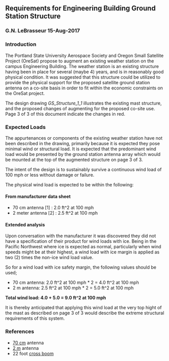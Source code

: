 ## Requirements for Engineering Building Ground Station Structure
### G.N. LeBrasseur  15-Aug-2017


### Introduction

The Portland State University Aerospace Society and Oregon Small Satellite Project (OreSat) propose
to augment an existing weather station on the campus Engineering Building. The weather station is an
existing structure having been in place for several (maybe 4) years, and is in reasonably good physical
condition. It was suggested that this structure could be utilized to provide the physical support for the
proposed satellite ground station antenna on a co-site basis in order to fit within the economic constraints
on the OreSat project.

The design drawing *GS_Structure_1_1* illustrates the existing mast structure, and the proposed changes of
augmenting for the proposed co-site use. Page 3 of 3 of this document indicate the changes in red.


### Expected Loads

The appurtenances or components of the existing weather station have not been described in the drawing, primarily
because it is expected they pose minimal wind or structural load. It is expected that the predominant wind load would be presented
by the ground station antenna array which would be mounted at the top of the augmented structure on page 3 of 3.

The intent of the design is to sustainably survive a continuous wind load of 100 mph or less without damage or failure.

The physical wind load is expected to be within the following:


#### From manufacturer data sheet

 * 70 cm antenna [1] : 2.0 ft^2 at 100 mph
 * 2 meter antenna [2] : 2.5 ft^2 at 100 mph


#### Extended analysis

Upon conversation with the manufacturer it was discovered they did not have a specification of their product for
wind loads with ice. Being in the Pacific Northwest where ice is expected as normal, particularly when wind speeds
might be at their highest, a wind load with ice margin is applied as two (2) times the non-ice wind load value.

So for a wind load with ice safety margin, the following values should be used;

* 70 cm antenna: 2.0 ft^2 at 100 mph * 2 = 4.0 ft^2 at 100 mph
* 2 m antenna:  2.5 ft^2 at 100 mph * 2 = 5.0 ft^2 at 100 mph

**Total wind load: 4.0 + 5.0 = 9.0 ft^2 at 100 mph**


It is thereby anticipated that applying this wind load at the very top hight of the mast as described on page 3 of 3
would describe the extreme structural requirements of this system.


### References

* [70 cm] antenna  
* [2 m] antenna
* 22 foot [cross boom]

[70 cm]: http://www.m2inc.com/amateur/436cp42ug-420-440-mhz/
[2 m]: http://www.m2inc.com/amateur/2mcp22-144-148-mhz/
[cross boom]: http://www.m2inc.com/crossboom-hd-fg-11/